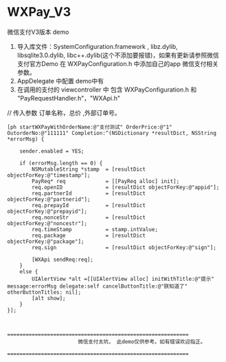# WXPay_V3
微信支付V3版本 demo

1. 导入库文件：SystemConfiguration.framework , libz.dylib, libsqlite3.0.dylib, libc++.dylib(这个不添加要报错)，如果有更新请参照微信支付官方Demo
   在 WXPayConfiguration.h 中添加自己的app 微信支付相关参数。
2. AppDelegate 中配置 demo中有
3. 在调用的支付的 viewcontroller 中 包含 WXPayConfiguration.h 和 "PayRequestHandler.h"，"WXApi.h"


// 传入参数  订单名称，总价 ,外部订单号。

    [ph startWXPayWithOrderName:@"支付测试" OrderPrice:@"1" OutorderNo:@"111111" Completion:^(NSDictionary *resultDict, NSString *errorMsg) {
        
        sender.enabled = YES;
        
        if (errorMsg.length == 0) {
            NSMutableString *stamp  = [resultDict objectForKey:@"timestamp"];
            PayReq* req             = [[PayReq alloc] init];
            req.openID              = [resultDict objectForKey:@"appid"];
            req.partnerId           = [resultDict objectForKey:@"partnerid"];
            req.prepayId            = [resultDict objectForKey:@"prepayid"];
            req.nonceStr            = [resultDict objectForKey:@"noncestr"];
            req.timeStamp           = stamp.intValue;
            req.package             = [resultDict objectForKey:@"package"];
            req.sign                = [resultDict objectForKey:@"sign"];
            
            [WXApi sendReq:req];
        }
        else {
            UIAlertView *alt =[[UIAlertView alloc] initWithTitle:@"提示" message:errorMsg delegate:self cancelButtonTitle:@"朕知道了" otherButtonTitles: nil];
            [alt show];
        }
    }];


                     ===========================================================
                           微信支付太坑， 此demo仅供参考。如有错误欢迎指正。
                     ===========================================================

